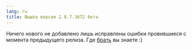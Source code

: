 ```yaml
---
lang: ru
title: Вышла версия 2.8.7.1672 бета
---
```

Ничего нового не добавлено лишь исправлены ошибки провившиеся с момента предыдущего релиза. Где [брать](/ru/downloads) вы знаете :)
